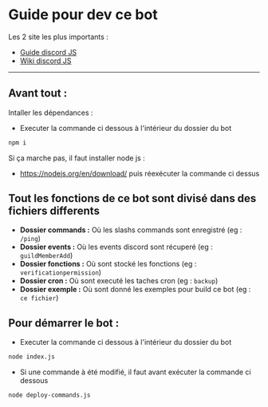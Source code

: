 # Guide pour dev ce bot
Les 2 site les plus importants :
- [Guide discord JS](https://discordjs.guide/)
- [Wiki discord JS](https://discord.js.org/#/docs/discord.js/main/general/welcome)

____

## Avant tout :
Intaller les dépendances :
- Executer la commande ci dessous à l'intérieur du dossier du bot
 ```bash
 npm i 
 ```
Si ça marche pas, il faut installer node js :
- https://nodejs.org/en/download/ puis réexécuter la commande ci dessus

## Tout les fonctions de ce bot sont divisé dans des fichiers differents

- **Dossier commands :** Où les slashs commands sont enregistré (eg : `/ping`)
- **Dossier events :** Où les events discord sont récuperé (eg : `guildMemberAdd`)
- **Dossier fonctions :** Où sont stocké les fonctions (eg : `verificationpermission`)
- **Dossier cron :** Où sont executé les taches cron (eg : `backup`) 
- **Dossier exemple :** Où sont donné les exemples pour build ce bot (eg : `ce fichier`)

## Pour démarrer le bot :
- Executer la commande ci dessous à l'intérieur du dossier du bot
 ```bash
 node index.js
 ```
- Si une commande à été modifié, il faut avant exécuter la commande ci dessous
```bash
node deploy-commands.js
```